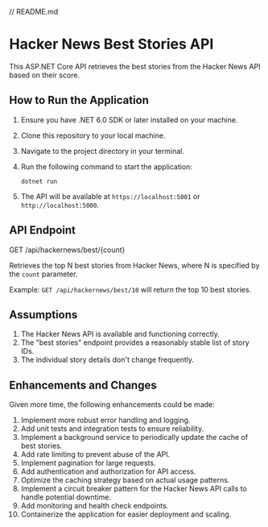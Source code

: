 // README.md
# Hacker News Best Stories API

This ASP.NET Core API retrieves the best stories from the Hacker News API based on their score.

## How to Run the Application

1. Ensure you have .NET 6.0 SDK or later installed on your machine.
2. Clone this repository to your local machine.
3. Navigate to the project directory in your terminal.
4. Run the following command to start the application:

   ```
   dotnet run
   ```

5. The API will be available at `https://localhost:5001` or `http://localhost:5000`.

## API Endpoint

GET /api/hackernews/best/{count}

Retrieves the top N best stories from Hacker News, where N is specified by the `count` parameter.

Example: `GET /api/hackernews/best/10` will return the top 10 best stories.

## Assumptions

1. The Hacker News API is available and functioning correctly.
2. The "best stories" endpoint provides a reasonably stable list of story IDs.
3. The individual story details don't change frequently.

## Enhancements and Changes

Given more time, the following enhancements could be made:

1. Implement more robust error handling and logging.
2. Add unit tests and integration tests to ensure reliability.
3. Implement a background service to periodically update the cache of best stories.
4. Add rate limiting to prevent abuse of the API.
5. Implement pagination for large requests.
6. Add authentication and authorization for API access.
7. Optimize the caching strategy based on actual usage patterns.
8. Implement a circuit breaker pattern for the Hacker News API calls to handle potential downtime.
9. Add monitoring and health check endpoints.
10. Containerize the application for easier deployment and scaling.